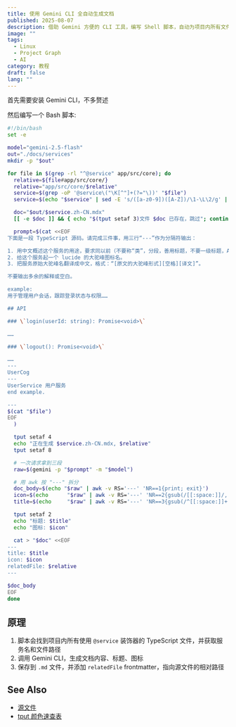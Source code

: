 ```yaml
---
title: 使用 Gemini CLI 全自动生成文档
published: 2025-08-07
description: 借助 Gemini 方便的 CLI 工具，编写 Shell 脚本，自动为项目内所有文件生成文档
image: ""
tags:
  - Linux
  - Project Graph
  - AI
category: 教程
draft: false
lang: ""
---
```


首先需要安装 Gemini CLI，不多赘述

然后编写一个 Bash 脚本:

```sh
#!/bin/bash
set -e

model="gemini-2.5-flash"
out="./docs/services"
mkdir -p "$out"

for file in $(grep -rl "^@service" app/src/core); do
  relative=${file#app/src/core/}
  relative="app/src/core/$relative"
  service=$(grep -oP '@service\("\K[^"]+(?="\))' "$file")
  service=$(echo "$service" | sed -E 's/([a-z0-9])([A-Z])/\1-\L\2/g' | tr '[:upper:]' '[:lower:]')

  doc="$out/$service.zh-CN.mdx"
  [[ -e $doc ]] && { echo "$(tput setaf 3)文件 $doc 已存在，跳过"; continue; }

  prompt=$(cat <<EOF
下面是一段 TypeScript 源码。请完成三件事，用三行“---”作为分隔符输出：

1. 用中文概述这个服务的用途，要求同以前（不要称“类”，分段，善用标题，不要一级标题，API 方法也要标题）。
2. 给这个服务起一个 lucide 的大驼峰图标名。
3. 把服务原始大驼峰名翻译成中文，格式：“[原文的大驼峰形式][空格][译文]”。

不要输出多余的解释或空白。

example:
用于管理用户会话，跟踪登录状态与权限……

## API

### \`login(userId: string): Promise<void>\`

……

### \`logout(): Promise<void>\`

……
---
UserCog
---
UserService 用户服务
end example.

---
$(cat "$file")
EOF
  )

  tput setaf 4
  echo "正在生成 $service.zh-CN.mdx, $relative"
  tput setaf 8

  # 一次请求拿到三段
  raw=$(gemini -p "$prompt" -m "$model")

  # 用 awk 按 "---" 拆分
  doc_body=$(echo "$raw" | awk -v RS='---' 'NR==1{print; exit}')
  icon=$(echo      "$raw" | awk -v RS='---' 'NR==2{gsub(/[[:space:]]/, ""); print}')
  title=$(echo     "$raw" | awk -v RS='---' 'NR==3{gsub(/^[[:space:]]+|[[:space:]]+$/, ""); print}')

  tput setaf 2
  echo "标题: $title"
  echo "图标: $icon"

  cat > "$doc" <<EOF
---
title: $title
icon: $icon
relatedFile: $relative
---

$doc_body
EOF
done
```

## 原理

1. 脚本会找到项目内所有使用 `@service` 装饰器的 TypeScript 文件，并获取服务名和文件路径
2. 调用 Gemini CLI，生成文档内容、标题、图标
3. 保存到 `.md` 文件，并添加 `relatedFile` frontmatter，指向源文件的相对路径

## See Also

- [源文件](https://github.com/graphif/project-graph/blob/31f067a9cc67e6c0ada05dad257bbda5f591eacf/utils/generate-service-docs.sh)
- [tput 颜色速查表](/p/tput)
